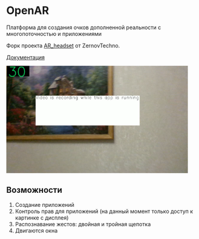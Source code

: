 # OpenAR
Платформа для создания очков дополненной реальности с многопоточностью и приложениями

Форк проекта [AR_headset](https://github.com/ZernovTechno/AR_headset) от ZernovTechno. 

[Документация](docs/docs.md)

<img src="docs/pics/recording.png" width="480" title="Screenshot of OpenAR running"/>

## Возможности
1. Создание приложений
2. Контроль прав для приложений (на данный момент только доступ к картинке с дисплея)
3. Распознавание жестов: двойная и тройная щепотка
4. Двигаются окна